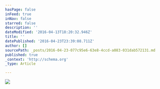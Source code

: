 ```yaml
---
hasPage: false
inFeed: true
inNav: false
starred: false
description: ''
dateModified: '2016-04-13T18:20:32.946Z'
title: ''
datePublished: '2016-04-23T23:39:08.711Z'
author: []
sourcePath: _posts/2016-04-23-077c95e6-63e8-4ccd-a083-031dab572131.md
published: true
_context: 'http://schema.org'
_type: Article

---
```

![](https://the-grid-user-content.s3-us-west-2.amazonaws.com/077647bb-770f-4c07-be33-107e1cc54b2e.jpg)